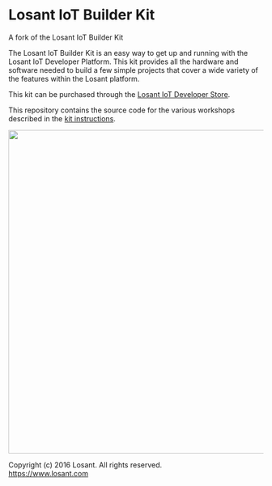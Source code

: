 # Losant IoT Builder Kit
A fork of the Losant IoT Builder Kit

The Losant IoT Builder Kit is an easy way to get up and running with the Losant IoT Developer Platform. This kit provides all the hardware and software needed to build a few simple projects that cover a wide variety of the features within the Losant platform.

This kit can be purchased through the [Losant IoT Developer Store](https://store.losant.com/products/losant-builder-kit).

This repository contains the source code for the various workshops described in the [kit instructions](https://docs.losant.com/getting-started/losant-iot-dev-kits/builder-kit/).

<img src="https://docs.losant.com/images/getting-started/losant-iot-dev-kits/builder-kit/builder-kit.jpg" style="width: 640px;" width="640">

Copyright (c) 2016 Losant. All rights reserved. <br />
https://www.losant.com
